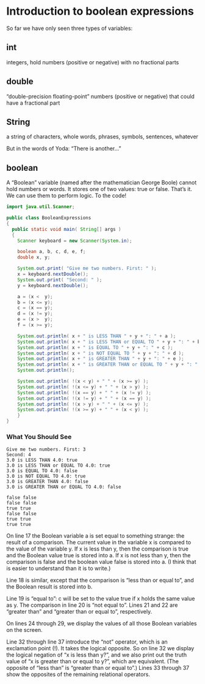 # Introduction to boolean expressions

So far we have only seen three types of variables:

## int

integers, hold numbers \(positive or negative\) with no fractional parts

## double

“double-precision floating-point” numbers \(positive or negative\) that could have a fractional part

## String

a string of characters, whole words, phrases, symbols, sentences, whatever

But in the words of Yoda: “There is another...”

## boolean

A “Boolean” variable \(named after the mathematician George Boole\) cannot hold numbers or words. It stores one of two values: true or false. That’s it. We can use them to perform logic. To the code!

```java
import java.util.Scanner;

public class BooleanExpressions
{
  public static void main( String[] args )
  {
    Scanner keyboard = new Scanner(System.in);

    boolean a, b, c, d, e, f;
    double x, y;

    System.out.print( "Give me two numbers. First: " );
    x = keyboard.nextDouble();
    System.out.print( "Second: " );
    y = keyboard.nextDouble();

    a = (x <  y);
    b = (x <= y);
    c = (x == y);
    d = (x != y);
    e = (x >  y);
    f = (x >= y);

    System.out.println( x + " is LESS THAN " + y + ": " + a );
    System.out.println( x + " is LESS THAN or EQUAL TO " + y + ": " + b );
    System.out.println( x + " is EQUAL TO " + y + ": " + c );
    System.out.println( x + " is NOT EQUAL TO " + y + ": " + d );
    System.out.println( x + " is GREATER THAN " + y + ": " + e );
    System.out.println( x + " is GREATER THAN or EQUAL TO " + y + ": " + f );
    System.out.println();

    System.out.println( !(x < y) + " " + (x >= y) );
    System.out.println( !(x <= y) + " " + (x > y) );
    System.out.println( !(x == y) + " " + (x != y) );
    System.out.println( !(x != y) + " " + (x == y) );
    System.out.println( !(x > y) + " " + (x <= y) );
    System.out.println( !(x >= y) + " " + (x < y) );
    }
}
```

### What You Should See

```text
Give me two numbers. First: 3
Second: 4
3.0 is LESS THAN 4.0: true
3.0 is LESS THAN or EQUAL TO 4.0: true
3.0 is EQUAL TO 4.0: false
3.0 is NOT EQUAL TO 4.0: true
3.0 is GREATER THAN 4.0: false
3.0 is GREATER THAN or EQUAL TO 4.0: false

false false
false false
true true
false false
true true
true true
```

On line 17 the Boolean variable a is set equal to something strange: the result of a comparison. The current value in the variable x is compared to the value of the variable y. If x is less than y, then the comparison is true and the Boolean value true is stored into a. If x is not less than y, then the comparison is false and the boolean value false is stored into a. \(I think that is easier to understand than it is to write.\)

Line 18 is similar, except that the comparison is “less than or equal to”, and the Boolean result is stored into b.

Line 19 is “equal to”: c will be set to the value true if x holds the same value as y. The comparison in line 20 is “not equal to”. Lines 21 and 22 are “greater than” and “greater than or equal to”, respectively.

On lines 24 through 29, we display the values of all those Boolean variables on the screen.

Line 32 through line 37 introduce the “not” operator, which is an exclamation point \(!\). It takes the logical opposite. So on line 32 we display the logical negation of “x is less than y?”, and we also print out the truth value of “x is greater than or equal to y?”, which are equivalent. \(The opposite of “less than” is “greater than or equal to”.\) Lines 33 through 37 show the opposites of the remaining relational operators.

